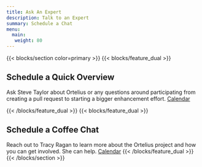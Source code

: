 ```yaml
---
title: Ask An Expert
description: Talk to an Expert
summary: Schedule a Chat
menu:
  main:
   weight: 80
---
```


{{< blocks/section color=primary >}}
{{< blocks/feature_dual >}}

## Schedule a Quick Overview

Ask Steve Taylor about Ortelius or any questions around participating from creating a pull request to starting a bigger enhancement effort. [Calendar](https://go.oncehub.com/SteveTaylor)

{{< /blocks/feature_dual >}}
{{< blocks/feature_dual >}}

## Schedule a Coffee Chat

Reach out to Tracy Ragan to learn more about the Ortelius project and how you can get involved. She can help. [Calendar](https://go.oncehub.com/15-30MinuteVirtualCoffeeWithTracy)
{{< /blocks/feature_dual >}}
{{< /blocks/section >}}
